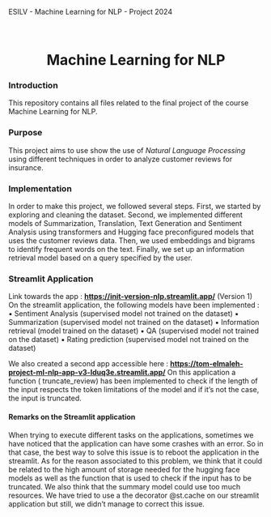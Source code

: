 ESILV - Machine Learning for NLP - Project 2024


<br>
<h1 align="center"> Machine Learning for NLP </h1>


### Introduction
This repository contains all files related to the final project of the course Machine Learning for NLP.  


### Purpose
This project aims to use show the use of *Natural Language Processing*  using different techniques in order to analyze customer reviews for insurance.


### Implementation

In order to make this project, we followed several steps.
First, we started by exploring and cleaning the dataset.
Second, we implemented different models of Summarization, Translation, Text Generation and Sentiment Analysis using transformers and Hugging face preconfigured models that uses the customer reviews data.
Then, we used embeddings and bigrams to identify frequent words on the text.
Finally, we set up an information retrieval model based on a query specified by the user.

### Streamlit Application

Link towards the app : **https://init-version-nlp.streamlit.app/** (Version 1)
On the streamlit application, the following models have been implemented :
▪ Sentiment Analysis (supervised model not trained on the dataset)
▪ Summarization (supervised model not trained on the dataset)
▪ Information retrieval (model trained on the dataset)
▪ QA (supervised model not trained on the dataset)
▪ Rating prediction (supervised model not trained on the dataset)

We also created a second app accessible here : **https://tom-elmaleh-project-ml-nlp-app-v3-lduq3e.streamlit.app/**
On this application a function ( truncate_review) has been implemented to check if the length of the input respects the token limitations of the model and if it’s not the case, the input is truncated.

#### Remarks on the Streamlit application

When trying to execute different tasks on the applications, sometimes we have noticed that the application can have some crashes with an error. 
So in that case, the best way to solve this issue is to reboot the application in the streamlit.
As for the reason associated to this problem, we think that it could be related to the high amount of storage needed for the hugging face models as well as the function that is used to check if the input has to be truncated. 
We also think that the summary model could use too much resources.
We have tried to use a the decorator @st.cache on our streamlit application but still, we didn’t manage to correct this issue.

